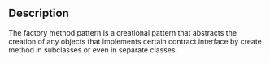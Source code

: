## Description

The factory method pattern is a creational pattern that abstracts the creation of any objects that implements certain contract interface by create method in subclasses or even in separate classes.

